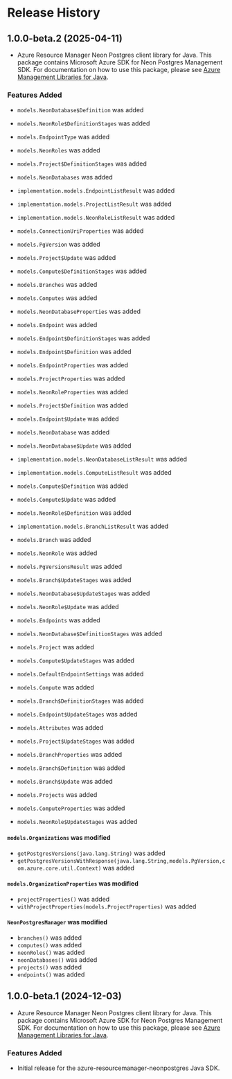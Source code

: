 # Release History

## 1.0.0-beta.2 (2025-04-11)

- Azure Resource Manager Neon Postgres client library for Java. This package contains Microsoft Azure SDK for Neon Postgres Management SDK. For documentation on how to use this package, please see [Azure Management Libraries for Java](https://aka.ms/azsdk/java/mgmt).

### Features Added

* `models.NeonDatabase$Definition` was added

* `models.NeonRole$DefinitionStages` was added

* `models.EndpointType` was added

* `models.NeonRoles` was added

* `models.Project$DefinitionStages` was added

* `models.NeonDatabases` was added

* `implementation.models.EndpointListResult` was added

* `implementation.models.ProjectListResult` was added

* `implementation.models.NeonRoleListResult` was added

* `models.ConnectionUriProperties` was added

* `models.PgVersion` was added

* `models.Project$Update` was added

* `models.Compute$DefinitionStages` was added

* `models.Branches` was added

* `models.Computes` was added

* `models.NeonDatabaseProperties` was added

* `models.Endpoint` was added

* `models.Endpoint$DefinitionStages` was added

* `models.Endpoint$Definition` was added

* `models.EndpointProperties` was added

* `models.ProjectProperties` was added

* `models.NeonRoleProperties` was added

* `models.Project$Definition` was added

* `models.Endpoint$Update` was added

* `models.NeonDatabase` was added

* `models.NeonDatabase$Update` was added

* `implementation.models.NeonDatabaseListResult` was added

* `implementation.models.ComputeListResult` was added

* `models.Compute$Definition` was added

* `models.Compute$Update` was added

* `models.NeonRole$Definition` was added

* `implementation.models.BranchListResult` was added

* `models.Branch` was added

* `models.NeonRole` was added

* `models.PgVersionsResult` was added

* `models.Branch$UpdateStages` was added

* `models.NeonDatabase$UpdateStages` was added

* `models.NeonRole$Update` was added

* `models.Endpoints` was added

* `models.NeonDatabase$DefinitionStages` was added

* `models.Project` was added

* `models.Compute$UpdateStages` was added

* `models.DefaultEndpointSettings` was added

* `models.Compute` was added

* `models.Branch$DefinitionStages` was added

* `models.Endpoint$UpdateStages` was added

* `models.Attributes` was added

* `models.Project$UpdateStages` was added

* `models.BranchProperties` was added

* `models.Branch$Definition` was added

* `models.Branch$Update` was added

* `models.Projects` was added

* `models.ComputeProperties` was added

* `models.NeonRole$UpdateStages` was added

#### `models.Organizations` was modified

* `getPostgresVersions(java.lang.String)` was added
* `getPostgresVersionsWithResponse(java.lang.String,models.PgVersion,com.azure.core.util.Context)` was added

#### `models.OrganizationProperties` was modified

* `projectProperties()` was added
* `withProjectProperties(models.ProjectProperties)` was added

#### `NeonPostgresManager` was modified

* `branches()` was added
* `computes()` was added
* `neonRoles()` was added
* `neonDatabases()` was added
* `projects()` was added
* `endpoints()` was added

## 1.0.0-beta.1 (2024-12-03)

- Azure Resource Manager Neon Postgres client library for Java. This package contains Microsoft Azure SDK for Neon Postgres Management SDK. For documentation on how to use this package, please see [Azure Management Libraries for Java](https://aka.ms/azsdk/java/mgmt).

### Features Added

- Initial release for the azure-resourcemanager-neonpostgres Java SDK.
